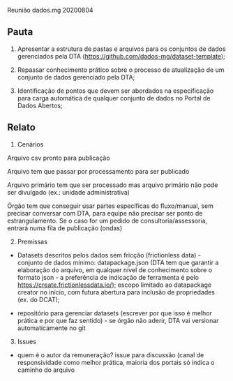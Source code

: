 
Reunião dados.mg 20200804

## Pauta

1. Apresentar a estrutura de pastas e arquivos para os conjuntos de dados gerenciados pela DTA (https://github.com/dados-mg/dataset-template);

2. Repassar conhecimento prático sobre o processo de atualização de um conjunto de dados gerenciado pela DTA;

3. Identificação de pontos que devem ser abordados na especificação para carga automática de qualquer conjunto de dados no Portal de Dados Abertos;

## Relato

1. Cenários

Arquivo csv pronto para publicação

Arquivo tem que passar por processamento para ser publicado

Arquivo primário tem que ser processado mas arquivo primário não pode ser divulgado (ex.: unidade administrativa)


Órgão tem que conseguir usar partes específicas do fluxo/manual, sem precisar conversar com DTA, para equipe não precisar ser ponto de estrangulamento. Se o caso for um pedido de consultoria/assessoria, entrará numa fila de publicação (ondas)

2. Premissas

* Datasets descritos pelos dados sem fricção (frictionless data) - conjunto de dados mínimo: datapackage.json (DTA tem que garantir a elaboração do arquivo, em qualquer nível de conhecimento sobre o formato json - a preferência de indicação de ferramenta é pelo https://create.frictionlessdata.io/); escopo limitado ao datapackage creator no início, com futura abertura para inclusão de propriedades (ex. do DCAT); 

* repositório para gerenciar datasets (escrever por que isso é melhor prática e por que faz sentido) - se órgão não aderir, DTA vai versionar automaticamente no git

3. Issues

* quem é o autor da remuneração? issue para discussão (canal de responsividade como melhor prática, maioria dos portais só indica o caminho do arquivo

